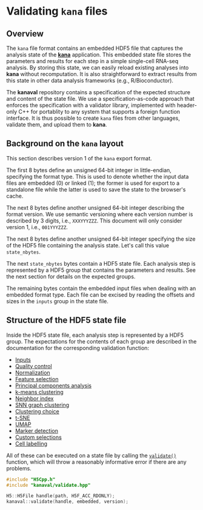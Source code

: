 # Validating `kana` files

## Overview

The `kana` file format contains an embedded HDF5 file that captures the analysis state of the [**kana**](https://github.com/jkanche/kana) application.
This embedded state file stores the parameters and results for each step in a simple single-cell RNA-seq analysis.
By storing this state, we can easily reload existing analyses into **kana** without recomputation.
It is also straightforward to extract results from this state in other data analysis frameworks (e.g., R/Bioconductor).

The **kanaval** repository contains a specification of the expected structure and content of the state file.
We use a specification-as-code approach that enforces the specification with a validator library, implemented with header-only C++ for portablity to any system that supports a foreign function interface. 
It is thus possible to create `kana` files from other languages, validate them, and upload them to **kana**.

## Background on the `kana` layout

This section describes version 1 of the `kana` export format.

The first 8 bytes define an unsigned 64-bit integer in little-endian, specifying the format type.
This is used to denote whether the input data files are embedded (0) or linked (1);
the former is used for export to a standalone file while the latter is used to save the state to the browser's cache.

The next 8 bytes define another unsigned 64-bit integer describing the format version.
We use semantic versioning where each version number is described by 3 digits, i.e., `XXXYYYZZZ`.
This document will only consider version 1, i.e., `001YYYZZZ`.

The next 8 bytes define another unsigned 64-bit integer specifying the size of the HDF5 file containing the analysis state.
Let's call this value `state_nbytes`.

The next `state_nbytes` bytes contain a HDF5 state file.
Each analysis step is represented by a HDF5 group that contains the parameters and results.
See the next section for details on the expected groups.

The remaining bytes contain the embedded input files when dealing with an embedded format type.
Each file can be excised by reading the offsets and sizes in the `inputs` group in the state file.

## Structure of the HDF5 state file

Inside the HDF5 state file, each analysis step is represented by a HDF5 group.
The expectations for the contents of each group are described in the documentation for the corresponding validation function:

- [Inputs](https://ltla.github.io/kanaval/inputs_8hpp.html)
- [Quality control](https://ltla.github.io/kanaval/quality__control_8hpp.html)
- [Normalization](https://ltla.github.io/kanaval/normalization_8hpp.html)
- [Feature selection](https://ltla.github.io/kanaval/feature__selection_8hpp.html)
- [Principal components analysis](https://ltla.github.io/kanaval/pca_8hpp.html)
- [k-means clustering](https://ltla.github.io/kanaval/kmeans__cluster_8hpp.html)
- [Neighbor index](https://ltla.github.io/kanaval/neighbor__index_8hpp.html)
- [SNN graph clustering](https://ltla.github.io/kanaval/snn__graph__cluster_8hpp.html)
- [Clustering choice](https://ltla.github.io/kanaval/choose__clustering_8hpp.html)
- [t-SNE](https://ltla.github.io/kanaval/tsne_8hpp.html)
- [UMAP](https://ltla.github.io/kanaval/umap_8hpp.html)
- [Marker detection](https://ltla.github.io/kanaval/marker__detection_8hpp.html)
- [Custom selections](https://ltla.github.io/kanaval/custom__selections_8hpp.html)
- [Cell labelling](https://ltla.github.io/kanaval/cell__labelling_8hpp.html)

All of these can be executed on a state file by calling the [`validate()`](https://ltla.github.io/kanaval/validate_8hpp.html) function,
which will throw a reasonably informative error if there are any problems.

```cpp
#include "H5Cpp.h"
#include "kanaval/validate.hpp"

H5::H5File handle(path, H5F_ACC_RDONLY);
kanaval::validate(handle, embedded, version);
```

